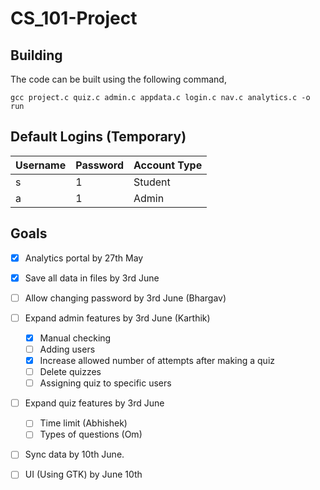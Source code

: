 # CS_101-Project

## Building
The code can be built using the following command,
```
gcc project.c quiz.c admin.c appdata.c login.c nav.c analytics.c -o run
```
## Default Logins (Temporary)
| Username | Password | Account Type |
| -------- | -------- | ------------ |
| s | 1 | Student |
| a | 1 | Admin |

## Goals
- [x] Analytics portal by 27th May
- [x] Save all data in files by 3rd June
- [ ] Allow changing password by 3rd June (Bhargav)
- [ ] Expand admin features by 3rd June (Karthik)
  - [x] Manual checking
  - [ ] Adding users 
  - [x] Increase allowed number of attempts after making a quiz
  - [ ] Delete quizzes
  - [ ] Assigning quiz to specific users
- [ ] Expand quiz features by 3rd June 
  - [ ] Time limit (Abhishek)
  - [ ] Types of questions (Om)
- [ ] Sync data by 10th June.
- [ ] UI (Using GTK) by June 10th

